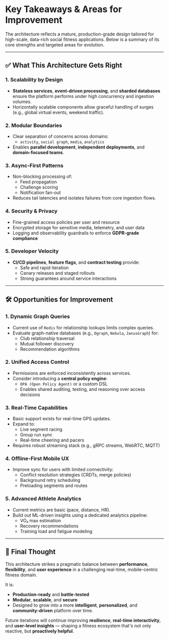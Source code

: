 # Key Takeaways & Areas for Improvement

The architecture reflects a mature, production-grade design tailored for high-scale, data-rich social fitness applications. Below is a summary of its core strengths and targeted areas for evolution.

---

## ✅ What This Architecture Gets Right

### **1. Scalability by Design**
- **Stateless services**, **event-driven processing**, and **sharded databases** ensure the platform performs under high concurrency and ingestion volumes.
- Horizontally scalable components allow graceful handling of surges (e.g., global virtual events, weekend traffic).

### **2. Modular Boundaries**
- Clear separation of concerns across domains:
  - `activity`, `social graph`, `media`, `analytics`
- Enables **parallel development**, **independent deployments**, and **domain-focused teams**.

### **3. Async-First Patterns**
- Non-blocking processing of:
  - Feed propagation
  - Challenge scoring
  - Notification fan-out
- Reduces tail latencies and isolates failures from core ingestion flows.

### **4. Security & Privacy**
- Fine-grained access policies per user and resource
- Encrypted storage for sensitive media, telemetry, and user data
- Logging and observability guardrails to enforce **GDPR-grade compliance**

### **5. Developer Velocity**
- **CI/CD pipelines**, **feature flags**, and **contract testing** provide:
  - Safe and rapid iteration
  - Canary releases and staged rollouts
  - Strong guarantees around service interactions

---

## 🛠 Opportunities for Improvement

### **1. Dynamic Graph Queries**
- Current use of `Redis` for relationship lookups limits complex queries.
- Evaluate graph-native databases (e.g., `Dgraph`, `Nebula`, `JanusGraph`) for:
  - Club relationship traversal
  - Mutual follower discovery
  - Recommendation algorithms

### **2. Unified Access Control**
- Permissions are enforced inconsistently across services.
- Consider introducing a **central policy engine**:
  - `OPA (Open Policy Agent)` or a custom DSL
  - Enables shared auditing, testing, and reasoning over access decisions

### **3. Real-Time Capabilities**
- Basic support exists for real-time GPS updates.
- Expand to:
  - Live segment racing
  - Group run sync
  - Real-time cheering and pacers
- Requires robust streaming stack (e.g., gRPC streams, WebRTC, MQTT)

### **4. Offline-First Mobile UX**
- Improve sync for users with limited connectivity:
  - Conflict resolution strategies (CRDTs, merge policies)
  - Background retry scheduling
  - Preloading segments and routes

### **5. Advanced Athlete Analytics**
- Current metrics are basic (pace, distance, HR).
- Build out ML-driven insights using a dedicated analytics pipeline:
  - VO₂ max estimation
  - Recovery recommendations
  - Training load and fatigue modeling

---

## 🧠 Final Thought

This architecture strikes a pragmatic balance between **performance**, **flexibility**, and **user experience** in a challenging real-time, mobile-centric fitness domain.

It is:
- **Production-ready** and **battle-tested**
- **Modular**, **scalable**, and **secure**
- Designed to grow into a more **intelligent**, **personalized**, and **community-driven** platform over time.

Future iterations will continue improving **resilience**, **real-time interactivity**, and **user-level insights** — shaping a fitness ecosystem that's not only reactive, but **proactively helpful**.
